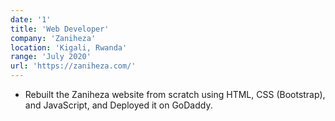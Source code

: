 ```yaml
---
date: '1'
title: 'Web Developer'
company: 'Zaniheza'
location: 'Kigali, Rwanda'
range: 'July 2020'
url: 'https://zaniheza.com/'
---
```


- Rebuilt the Zaniheza website from scratch using HTML, CSS (Bootstrap), and JavaScript, and Deployed it on GoDaddy.
